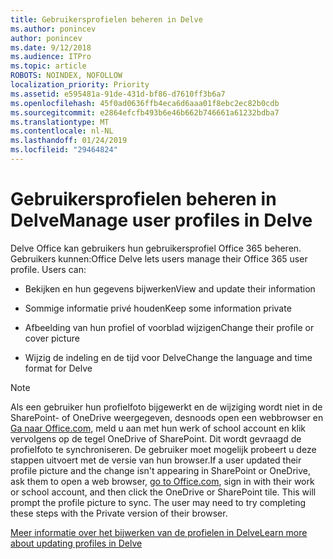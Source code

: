 ```yaml
---
title: Gebruikersprofielen beheren in Delve
ms.author: ponincev
author: ponincev
ms.date: 9/12/2018
ms.audience: ITPro
ms.topic: article
ROBOTS: NOINDEX, NOFOLLOW
localization_priority: Priority
ms.assetid: e595481a-91de-431d-bf86-d7610ff3b6a7
ms.openlocfilehash: 45f0ad0636ffb4eca6d6aaa01f8ebc2ec82b0cdb
ms.sourcegitcommit: e2864efcfb493b6e46b662b746661a61232bdba7
ms.translationtype: MT
ms.contentlocale: nl-NL
ms.lasthandoff: 01/24/2019
ms.locfileid: "29464824"
---
```

# <a name="manage-user-profiles-in-delve"></a><span data-ttu-id="cfa84-102">Gebruikersprofielen beheren in Delve</span><span class="sxs-lookup"><span data-stu-id="cfa84-102">Manage user profiles in Delve</span></span>

<span data-ttu-id="cfa84-p101">Delve Office kan gebruikers hun gebruikersprofiel Office 365 beheren. Gebruikers kunnen:</span><span class="sxs-lookup"><span data-stu-id="cfa84-p101">Office Delve lets users manage their Office 365 user profile. Users can:</span></span>
  
- <span data-ttu-id="cfa84-105">Bekijken en hun gegevens bijwerken</span><span class="sxs-lookup"><span data-stu-id="cfa84-105">View and update their information</span></span>
    
- <span data-ttu-id="cfa84-106">Sommige informatie privé houden</span><span class="sxs-lookup"><span data-stu-id="cfa84-106">Keep some information private</span></span>
    
- <span data-ttu-id="cfa84-107">Afbeelding van hun profiel of voorblad wijzigen</span><span class="sxs-lookup"><span data-stu-id="cfa84-107">Change their profile or cover picture</span></span>
    
- <span data-ttu-id="cfa84-108">Wijzig de indeling en de tijd voor Delve</span><span class="sxs-lookup"><span data-stu-id="cfa84-108">Change the language and time format for Delve</span></span>
    
> [!NOTE]
> <span data-ttu-id="cfa84-p102">Als een gebruiker hun profielfoto bijgewerkt en de wijziging wordt niet in de SharePoint- of OneDrive weergegeven, desnoods open een webbrowser en [Ga naar Office.com](https://www.office.com), meld u aan met hun werk of school account en klik vervolgens op de tegel OneDrive of SharePoint. Dit wordt gevraagd de profielfoto te synchroniseren. De gebruiker moet mogelijk probeert u deze stappen uitvoert met de versie van hun browser.</span><span class="sxs-lookup"><span data-stu-id="cfa84-p102">If a user updated their profile picture and the change isn't appearing in SharePoint or OneDrive, ask them to open a web browser, [go to Office.com](https://www.office.com), sign in with their work or school account, and then click the OneDrive or SharePoint tile. This will prompt the profile picture to sync. The user may need to try completing these steps with the Private version of their browser.</span></span> 
  
[<span data-ttu-id="cfa84-111">Meer informatie over het bijwerken van de profielen in Delve</span><span class="sxs-lookup"><span data-stu-id="cfa84-111">Learn more about updating profiles in Delve</span></span>](https://go.microsoft.com/fwlink/?linkid=735070)
  

